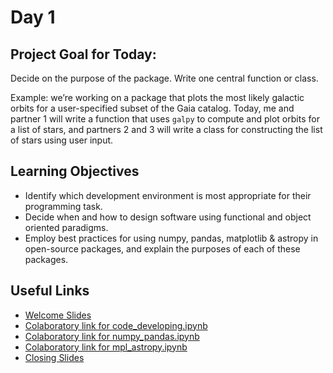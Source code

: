 # Day 1

## Project Goal for Today:

Decide on the purpose of the package. Write one central function or class. 

Example: we’re working on a package that plots the most likely galactic orbits for a user-specified subset of the Gaia catalog. Today, me and partner 1 will write a function that uses `galpy` to compute and plot orbits for a list of stars, and partners 2 and 3 will write a class for constructing the list of stars using user input.

## Learning Objectives

  * Identify which development environment is most appropriate for their programming task.
  * Decide when and how to design software using functional and object oriented paradigms.
  * Employ best practices for using numpy, pandas, matplotlib & astropy in open-source packages, and explain the purposes of each of these packages.

## Useful Links

 * [Welcome Slides](https://docs.google.com/presentation/d/1bBVqvVJ2nviNxotuXn8Khhl3ny-HPMmAPoIw7JGrt-U/edit?usp=sharing)
 * [Colaboratory link for code_developing.ipynb](https://colab.research.google.com/github/semaphoreP/codeastro/blob/main/Day1/code_developing.ipynb)
 * [Colaboratory link for numpy_pandas.ipynb](https://colab.research.google.com/github/semaphoreP/codeastro/blob/main/Day1/numpy_pandas.ipynb)
 * [Colaboratory link for mpl_astropy.ipynb](https://colab.research.google.com/github/semaphoreP/codeastro/blob/main/Day1/mpl_astropy.ipynb)
 * [Closing Slides](https://docs.google.com/presentation/d/1EFRaBLhQjwf_AFZ3gOSG_61Z8gCNg7aZxwGvNQumd8I/edit?usp=sharing)